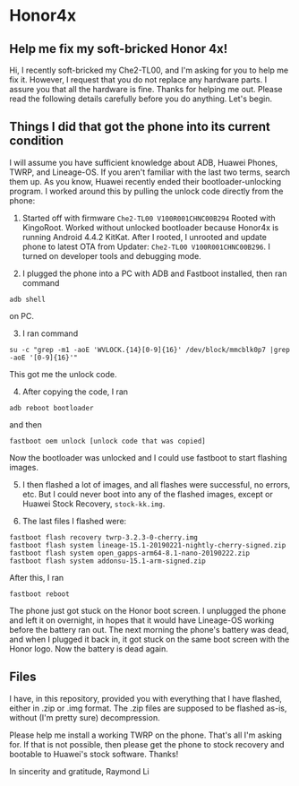 # Honor4x

## Help me fix my soft-bricked Honor 4x!
Hi, I recently soft-bricked my Che2-TL00, and I'm asking for you to help me fix it. However, I request that you do not replace any hardware parts. I assure you that all the hardware is fine. Thanks for helping me out. Please read the following details carefully before you do anything. Let's begin.

## Things I did that got the phone into its current condition
I will assume you have sufficient knowledge about ADB, Huawei Phones, TWRP, and Lineage-OS. If you aren't familiar with the last two terms, search them up. As you know, Huawei recently ended their bootloader-unlocking program. I worked around this by pulling the unlock code directly from the phone:

1. Started off with firmware `Che2-TL00 V100R001CHNC00B294` Rooted with KingoRoot. Worked without unlocked bootloader because Honor4x is running Android 4.4.2 KitKat. After I rooted, I unrooted and update phone to latest OTA  from Updater: `Che2-TL00 V100R001CHNC00B296`. I turned on developer tools and debugging mode.

2. I plugged the phone into a PC with ADB and Fastboot installed, then ran command
```
adb shell
```
on PC.

3. I ran command
```
su -c "grep -m1 -aoE 'WVLOCK.{14}[0-9]{16}' /dev/block/mmcblk0p7 |grep -aoE '[0-9]{16}'"
```
This got me the unlock code.

4. After copying the code, I ran
```
adb reboot bootloader
```
and then
```
fastboot oem unlock [unlock code that was copied]
```
Now the bootloader was unlocked and I could use fastboot to start flashing images.

5. I then flashed a lot of images, and all flashes were successful, no errors, etc. But I could never boot into any of the flashed images, except or Huawei Stock Recovery, `stock-kk.img`.

6. The last files I flashed were:
```
fastboot flash recovery twrp-3.2.3-0-cherry.img
fastboot flash system lineage-15.1-20190221-nightly-cherry-signed.zip
fastboot flash system open_gapps-arm64-8.1-nano-20190222.zip
fastboot flash system addonsu-15.1-arm-signed.zip
```
After this, I ran
```
fastboot reboot
```
The phone just got stuck on the Honor boot screen. I unplugged the phone and left it on overnight, in hopes that it would have Lineage-OS working before the battery ran out.
The next morning the phone's battery was dead, and when I plugged it back in, it got stuck on the same boot screen with the Honor logo. Now the battery is dead again.

## Files
I have, in this repository, provided you with everything that I have flashed, either in .zip or .img format. The .zip files are supposed to be flashed as-is, without (I'm pretty sure) decompression.

Please help me install a working TWRP on the phone. That's all I'm asking for. If that is not possible, then please get the phone to stock recovery and bootable to Huawei's stock software. Thanks!

In sincerity and gratitude,
Raymond Li
